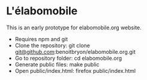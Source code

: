 # L'élabomobile

This is an early prototype for elabomobile.org website.

* Requires npm and git
* Clone the repository: git clone git@github.com:benoitbryon/elabomobile.org.git
* Go to repository folder: cd elabomobile.org
* Generate public files: make public
* Open public/index.html: firefox public/index.html

